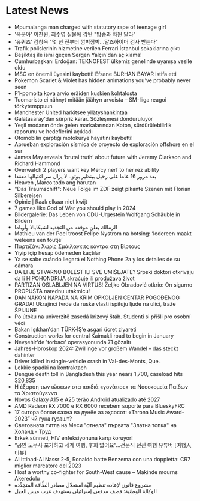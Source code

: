 # Latest News
-  Mpumalanga man charged with statutory rape of teenage girl
-  '옥문아' 이찬원, 최수영 실물에 감탄 "방송과 차원 달라"
-  '유퀴즈' 김창옥 "몇 년 전부터 깜박깜박…알츠하이머 검사 받는다"
-  Trafik polislerinin hizmetine verilen Ferrari İstanbul sokaklarına çıktı
-  Beşiktaş ile ismi geçen Sergen Yalçın'dan açıklama!
-  Cumhurbaşkanı Erdoğan: TEKNOFEST ülkemiz genelinde uyanışa vesile oldu
-  MSG en önemli üyesini kaybetti! Efsane BURHAN BAYAR istifa etti
-  Pokemon Scarlet & Violet has hidden animations you’ve probably never seen
-  F1-pomolta kova arvio eräiden kuskien kohtalosta
-  Tuomaristo ei nähnyt mitään jäähyn arvoista – SM-liiga reagoi törkytemppuun
-  Manchester United harkitsee yllätyshankintaa
-  Galatasaray'dan sürpriz karar. Sözleşmesi donduruluyor
-  Yeşil modanın önde gelen markalarından Koton, sürdürülebilirlik raporunu ve hedeflerini açıkladı
-  Otomobilin çarptığı motokurye hayatını kaybetti!
-  Aprueban exploración sísmica de proyecto de exploración offshore en el sur
-  James May reveals ‘brutal truth’ about future with Jeremy Clarkson and Richard Hammond
-  Overwatch 2 players want key Mercy nerf to her rez ability
-  بعد مرور 16 عاما على رحيل بينظير بوتو.. لا يزال سر اغتيالها معقدا
-  Heaven ,Marco todo ang harutan
-  "Das Traumschiff": Neue Folge im ZDF zeigt pikante Szenen mit Florian Silbereisen
-  Opinie | Raak elkaar niet kwijt
-  7 games like God of War you should play in 2024
-  Bildergalerie: Das Leben von CDU-Urgestein Wolfgang Schäuble in Bildern
-  الزمالك يعلن موقفه من التجديد لشيكابالا وأوباما
-  Mathieu van der Poel troost Felipe Nystrom na botsing: ‘Iedereen maakt weleens een foutje’
-  Παρτιζάν: Χωρίς Σμάιλαγκιτς κόντρα στη Βίρτους
-  Yiyip içip hesap ödemeden kaçtılar
-  Ya se sabe cuándo llegará el Nothing Phone 2a y los detalles de su cámara
-  DA LI JE STVARNO BOLEST ILI SVE UMIŠLJATE? Srpski doktori otkrivaju da li HIPOHONDRIJA skraćuje ili produžava život
-  PARTIZAN OSLABLJEN NA VIRTUS! Željko Obradović otkrio: On sigurno PROPUŠTA narednu utakmicu!
-  DAN NAKON NAPADA NA KRIM OPKOLJEN CENTAR POGOĐENOG GRADA! Ukrajinci tvrde da ruske vlasti ispituju ljude na ulici, traže ŠPIJUNE
-  Po útoku na univerzitě zasedá krizový štáb. Studenti si přišli pro osobní věci
-  Bakan Işıkhan'dan TÜRK-İŞ’e asgari ücret ziyareti
-  Construction works for central Kaimakli road to begin in January
-  Nevşehir'de 'torbacı' operasyonunda 71 gözaltı
-  Jahres-Horoskop 2024: Zwillinge vor großem Wandel – das steckt dahinter
-  Driver killed in single-vehicle crash in Val-des-Monts, Que.
-  Lekkie spadki na kontraktach
-  Dengue death toll in Bangladesh this year nears 1,700, caseload hits 320,835
-  Η έξαρση των ιώσεων στα παιδιά «γονάτισε» τα Νοσοκομεία Παίδων τα Χριστούγεννα
-  Novos Galaxy A15 e A25 terão Android atualizado até 2027
-  AMD Radeon RX 7000 e RX 6000 recebem suporte para BlueskyFRC
-  17 ситора болои саҳна ва дунёе аз эҳсосот: «Tarona Music Award-2023” чӣ гуна гузашт?
-  Световната титла на Меси "отнела" първата "Златна топка" на Холанд - Труд
-  Erkek sünneti, HIV enfeksiyonuna karşı koruyor!
-  “공인 노무사 포기하고 세계 여행, 후회 없어요”…전문직 던진 여행 유튜버 [여행人터뷰]
-  Al Ittihad-Al Nassr 2-5, Ronaldo batte Benzema con una doppietta: CR7 miglior marcatore del 2023
-  I lost a worthy co-fighter for South-West cause – Makinde mourns Akeredolu
-  مشروع قانون لإعادة تنظيم آليَّة استغلال مصادر الطَّاقة المتجدِّدة
-  الوكالة الوطنية: قصف مدفعي إسرائيلي يستهدف غرب ميس الجبل
